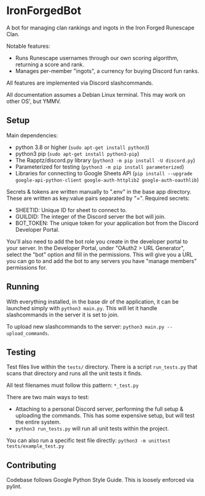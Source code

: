 # IronForgedBot
A bot for managing clan rankings and ingots in the Iron Forged Runescape Clan.

Notable features:

*  Runs Runescape usernames through our own scoring algorithm, returning
a score and rank.
*  Manages per-member "ingots", a currency for buying Discord fun ranks.

All features are implemented via Discord slashcommands.

All documentation assumes a Debian Linux terminal. This may work on other OS',
but YMMV.

## Setup

Main dependencies:

*  python 3.8 or higher (`sudo apt-get install python3`)
*  python3 pip (`sudo apt-get install python3-pip`)
*  The Rapptz/discord.py library (`python3 -m pip install -U discord.py`)
*  Parameterized for testing (`python3 -m pip install parameterized`)
*  Libraries for connecting to Google Sheets API (`pip install --upgrade
   google-api-python-client google-auth-httplib2 google-auth-oauthlib`)


Secrets & tokens are written manually to ".env" in the base app directory.
These are written as key:value pairs separated by "=". Required secrets:

*  SHEETID: Unique ID for sheet to connect to.
*  GUILDID: The integer of the Discord server the bot will join.
*  BOT_TOKEN: The unique token for your application bot from the Discord
Developer Portal.

You'll also need to add the bot role you create in the developer portal to
your server. In the Developer Portal, under "OAuth2 > URL Generator",
select the "bot" option and fill in the permissions. This will give you a
URL you can go to and add the bot to any servers you have "manage members"
permissions for.

## Running

With everything installed, in the base dir of the application, it can be
launched simply with `python3 main.py`. This will let it handle slashcommands
in the server it is set to join.

To upload new slashcommands to the server: `python3 main.py --upload_commands`.

## Testing

Test files live within the `tests/` directory. There is a script `run_tests.py`
that scans that directory and runs all the unit tests it finds.

All test filenames must follow this pattern: `*_test.py`

There are two main ways to test:

- Attaching to a personal Discord server, performing the full setup &
  uploading the commands. This has some expensive setup, but will test the
  entire system.
- `python3 run_tests.py` will run all unit tests within the project.

You can also run a specific test file directly:
`python3 -m unittest tests/example_test.py`

## Contributing

Codebase follows Google Python Style Guide. This is loosely enforced via
pylint.
